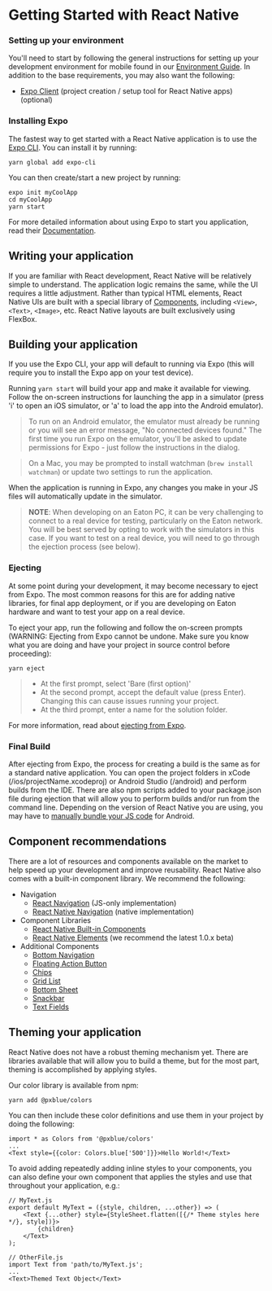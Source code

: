 # Getting Started with React Native

### Setting up your environment
You'll need to start by following the general instructions for setting up your development environment for mobile found in our [Environment Guide](/development/environment). In addition to the base requirements, you may also want the following:

- [Expo Client](https://expo.io/learn) (project creation / setup tool for React Native apps)(optional)


### Installing Expo

The fastest way to get started with a React Native application is to use the [Expo CLI](https://facebook.github.io/react-native/docs/getting-started). You can install it by running: 

```
yarn global add expo-cli
```

You can then create/start a new project by running:

```
expo init myCoolApp
cd myCoolApp
yarn start
```

For more detailed information about using Expo to start you application, read their [Documentation](https://docs.expo.io/versions/latest/workflow/exploring-managed-workflow/).

## Writing your application
If you are familiar with React development, React Native will be relatively simple to understand. The application logic remains the same, while the UI requires a little adjustment. Rather than typical HTML elements, React Native UIs are built with a special library of [Components](https://facebook.github.io/react-native/docs/components-and-apis), including ```<View>```, ```<Text>```, ```<Image>```, etc. React Native layouts are built exclusively using FlexBox.

## Building your application
If you use the Expo CLI, your app will default to running via Expo (this will require you to install the Expo app on your test device).

Running ```yarn start``` will build your app and make it available for viewing. Follow the on-screen instructions for launching the app in a simulator (press 'i' to open an iOS simulator, or 'a' to load the app into the Android emulator).

>To run on an Android emulator, the emulator must already be running or you will see an error message, "No connected devices found." The first time you run Expo on the emulator, you'll be asked to update permissions for Expo - just follow the instructions in the dialog.

>On a Mac, you may be prompted to install watchman (```brew install watchman```) or update two settings to run the application.

When the application is running in Expo, any changes you make in your JS files will automatically update in the simulator.

>**NOTE**: When developing on an Eaton PC, it can be very challenging to connect to a real device for testing, particularly on the Eaton network. You will be best served by opting to work with the simulators in this case. If you want to test on a real device, you will need to go through the ejection process (see below).

### Ejecting
At some point during your development, it may become necessary to eject from Expo. The most common reasons for this are for adding native libraries, for final app deployment, or if you are developing on Eaton hardware and want to test your app on a real device.

To eject your app, run the following and follow the on-screen prompts (WARNING: Ejecting from Expo cannot be undone. Make sure you know what you are doing and have your project in source control before proceeding):

```
yarn eject
```

> * At the first prompt, select 'Bare (first option)'
> * At the second prompt, accept the default value (press Enter). Changing this can cause issues running your project.
> * At the third prompt, enter a name for the solution folder.

For more information, read about [ejecting from Expo](https://docs.expo.io/versions/latest/workflow/customizing/).

### Final Build
After ejecting from Expo, the process for creating a build is the same as for a standard native application. You can open the project folders in xCode (/ios/projectName.xcodeproj) or Android Studio (/android) and perform builds from the IDE. There are also npm scripts added to your package.json file during ejection that will allow you to perform builds and/or run from the command line. Depending on the version of React Native you are using, you may have to [manually bundle your JS code](https://stackoverflow.com/questions/44446523/unable-to-load-script-from-assets-index-android-bundle-on-windows) for Android.

## Component recommendations
There are a lot of resources and components available on the market to help speed up your development and improve reusability. React Native also comes with a built-in component library. We recommend the following:
- Navigation
    - [React Navigation](https://reactnavigation.org/) (JS-only implementation)
    - [React Native Navigation](https://wix.github.io/react-native-navigation/#/) (native implementation)
- Component Libraries
    - [React Native Built-in Components](https://facebook.github.io/react-native/docs/components-and-apis.html)
    - [React Native Elements](https://react-native-training.github.io/react-native-elements/) (we recommend the latest 1.0.x beta)
- Additional Components
    - [Bottom Navigation](https://github.com/tomzaku/react-native-material-bottom-navigation-performance)
    - [Floating Action Button](https://github.com/mastermoo/react-native-action-button)
    - [Chips](https://github.com/prscX/react-native-chip-view#readme)
    - [Grid List](https://github.com/gusgard/react-native-grid-list)
    - [Bottom Sheet](https://github.com/cesardeazevedo/react-native-bottom-sheet-behavior)
    - [Snackbar](https://github.com/cooperka/react-native-snackbar)
    - [Text Fields](https://github.com/n4kz/react-native-material-textfield)


## Theming your application
React Native does not have a robust theming mechanism yet. There are libraries available that will allow you to build a theme, but for the most part, theming is accomplished by applying styles.

Our color library is available from npm:

```
yarn add @pxblue/colors
```

You can then include these color definitions and use them in your project by doing the following:
```
import * as Colors from '@pxblue/colors'
...
<Text style={{color: Colors.blue['500']}}>Hello World!</Text>
```

To avoid adding repeatedly adding inline styles to your components, you can also define your own component that applies the styles and use that throughout your application, e.g.:

```
// MyText.js
export default MyText = ({style, children, ...other}) => (
    <Text {...other} style={StyleSheet.flatten([{/* Theme styles here */}, style])}>
        {children}
    </Text>
);

// OtherFile.js
import Text from 'path/to/MyText.js';
...
<Text>Themed Text Object</Text>
```
